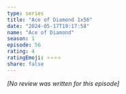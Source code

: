 ```yaml
---
type: series
title: "Ace of Diamond 1x56"
date: "2024-05-17T19:17:58"
name: "Ace of Diamond"
season: 1
episode: 56
rating: 4
ratingEmoji: ⭐️⭐️⭐️⭐️
share: false
---
```


_[No review was written for this episode]_
